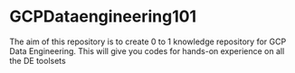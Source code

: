 # GCPDataengineering101

The aim of this repository is to create 0 to 1 knowledge repository for GCP Data Engineering. 
This will give you codes for hands-on experience on all the DE toolsets
